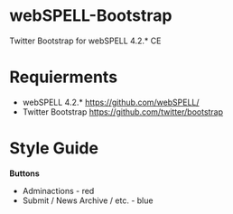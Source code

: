 webSPELL-Bootstrap
==================
Twitter Bootstrap for webSPELL 4.2.* CE

Requierments
============
* webSPELL 4.2.* https://github.com/webSPELL/
* Twitter Bootstrap https://github.com/twitter/bootstrap

Style Guide
===========
**Buttons**
* Adminactions - red
* Submit / News Archive / etc. - blue